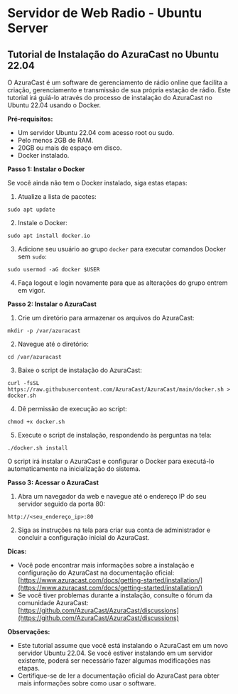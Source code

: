# Servidor de Web Radio - Ubuntu Server

 ## Tutorial de Instalação do AzuraCast no Ubuntu 22.04

O AzuraCast é um software de gerenciamento de rádio online que facilita a criação, gerenciamento e transmissão de sua própria estação de rádio. Este tutorial irá guiá-lo através do processo de instalação do AzuraCast no Ubuntu 22.04 usando o Docker.

**Pré-requisitos:**

* Um servidor Ubuntu 22.04 com acesso root ou sudo.
* Pelo menos 2GB de RAM.
* 20GB ou mais de espaço em disco.
* Docker instalado.

**Passo 1: Instalar o Docker**

Se você ainda não tem o Docker instalado, siga estas etapas:

1. Atualize a lista de pacotes:

```
sudo apt update
```

2. Instale o Docker:

```
sudo apt install docker.io
```

3. Adicione seu usuário ao grupo `docker` para executar comandos Docker sem `sudo`:

```
sudo usermod -aG docker $USER
```

4. Faça logout e login novamente para que as alterações do grupo entrem em vigor.

**Passo 2: Instalar o AzuraCast**

1. Crie um diretório para armazenar os arquivos do AzuraCast:

```
mkdir -p /var/azuracast
```

2. Navegue até o diretório:

```
cd /var/azuracast
```

3. Baixe o script de instalação do AzuraCast:

```
curl -fsSL https://raw.githubusercontent.com/AzuraCast/AzuraCast/main/docker.sh > docker.sh
```

4. Dê permissão de execução ao script:

```
chmod +x docker.sh
```

5. Execute o script de instalação, respondendo às perguntas na tela:

```
./docker.sh install
```

O script irá instalar o AzuraCast e configurar o Docker para executá-lo automaticamente na inicialização do sistema.

**Passo 3: Acessar o AzuraCast**

1. Abra um navegador da web e navegue até o endereço IP do seu servidor seguido da porta 80:

```
http://<seu_endereço_ip>:80
```

2. Siga as instruções na tela para criar sua conta de administrador e concluir a configuração inicial do AzuraCast.

**Dicas:**

* Você pode encontrar mais informações sobre a instalação e configuração do AzuraCast na documentação oficial: [https://www.azuracast.com/docs/getting-started/installation/](https://www.azuracast.com/docs/getting-started/installation/)
* Se você tiver problemas durante a instalação, consulte o fórum da comunidade AzuraCast: [https://github.com/AzuraCast/AzuraCast/discussions](https://github.com/AzuraCast/AzuraCast/discussions)

**Observações:**

* Este tutorial assume que você está instalando o AzuraCast em um novo servidor Ubuntu 22.04. Se você estiver instalando em um servidor existente, poderá ser necessário fazer algumas modificações nas etapas.
* Certifique-se de ler a documentação oficial do AzuraCast para obter mais informações sobre como usar o software.
